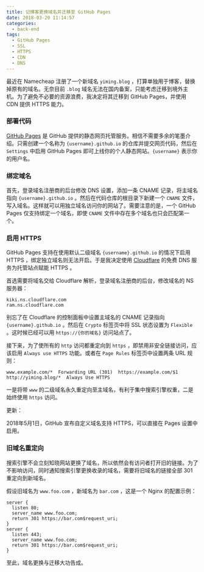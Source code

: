 ```yaml
---
title: 记博客更换域名并迁移至 GitHub Pages
date: 2018-03-20 11:14:57
categories:
  - back-end
tags:
  - GitHub Pages
  - SSL
  - HTTPS
  - CDN
  - DNS
---
```


最近在 Namecheap 注册了一个新域名 `yiming.blog` ，打算单独用于博客，替换掉原有的域名。无奈目前 `.blog` 域名无法在国内备案，只能考虑迁移到境外主机。为了避免不必要的资源浪费，我决定将其迁移到 GitHub Pages，并使用 CDN 提供 HTTPS 能力。

<!-- more -->

### 部署代码

[GitHub Pages](https://pages.github.com/) 是 GitHub 提供的静态网页托管服务。相信不需要多余的笔墨介绍。只需创建一个名称为 `{username}.github.io` 的仓库并提交网页代码，然后在 `Settings` 中启用 GitHub Pages 即可上线你的个人静态网站。`{username}` 表示你的用户名。

### 绑定域名

首先，登录域名注册商的后台修改 DNS 设置，添加一条 CNAME 记录，将主域名指向 `{username}.github.io` 。然后在代码仓库的根目录下新建一个 `CNAME` 文件，写入域名。这样就可以用独立域名访问你的网站了。需要注意的是，一个 GitHub Pages 仅支持绑定一个域名，即使 `CNAME` 文件中存在多个域名也只会匹配第一个。

### 启用 HTTPS

GitHub Pages 支持在使用默认二级域名 `{username}.github.io` 的情况下启用 HTTPS ，绑定独立域名则无法开启。于是我决定使用 [Cloudflare](https://www.cloudflare.com) 的免费 DNS 服务为托管站点赋能 HTTPS 。

首选需要将域名交给 Cloudflare 解析，登录域名注册商的后台，修改域名的 NS 服务器：

```
kiki.ns.cloudflare.com
ram.ns.cloudflare.com
```

别忘了在 Cloudflare 的控制面板中设置主域名的 CNAME 记录指向 `{username}.github.io` 。然后在 `Crypto` 标签页中将 SSL 状态设置为 `Flexible` 。这时候已经可以用 `https://{你的域名}` 访问站点了。

接下来，为了使所有的 `http` 访问都重定向到 `https` ，即禁用非安全链接访问，应该启用 `Always use HTTPS` 功能。或者在 `Page Rules` 标签页中设置两条 URL 规则：

```
www.example.com/*  Forwarding URL (301)  https://example.com/$1
http://yiming.blog/*  Always Use HTTPS
```

一是将带 `www` 的二级域名永久重定向至主域名，有利于集中搜索引擎权重，二是始终使用 `https` 访问。

更新：

2018年5月1日，GitHub 宣布自定义域名支持 HTTPS，可以直接在 Pages 设置中启用。

### 旧域名重定向

搜索引擎不会立刻知晓网站更换了域名，所以依然会有访问者打开旧的链接。为了不影响访问，同时通知搜索引擎更换收录的域名，需要将旧域名的链接全部 301 重定向到新域名。

假设旧域名为 `www.foo.com` ，新域名为 `bar.com` ，这是一个 Nginx 的配置示例：

```
server {
  listen 80;
  server_name www.foo.com;
  return 301 https://bar.com$request_uri;
}
server {
  listen 443;
  server_name www.foo.com;
  return 301 https://bar.com$request_uri;
}
```

至此，域名更换与迁移大功告成。
